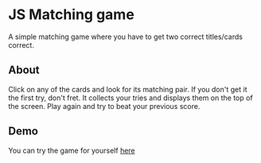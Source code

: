 # JS Matching game
A simple matching game where you have to get two correct titles/cards correct.

## About
Click on any of the cards and look for its matching pair. If you don't get it the first try, don't fret. It collects your tries and displays them on the top of the screen. Play again and try to beat your previous score.

## Demo
You can try the game for yourself [here](https://rkrause-projects-matching.netlify.com/)
